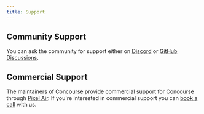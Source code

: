 ```yaml
---
title: Support
---
```


## Community Support

You can ask the community for support either on [Discord](https://discord.gg/MeRxXKW)
or [GitHub Discussions](https://github.com/concourse/concourse/discussions/categories/help-support).

## Commercial Support

The maintainers of Concourse provide commercial support for Concourse through [Pixel Air](https://pixelair.io/). If
you're interested in commercial support you can [book a call](https://pixelair.io/contact/) with us.